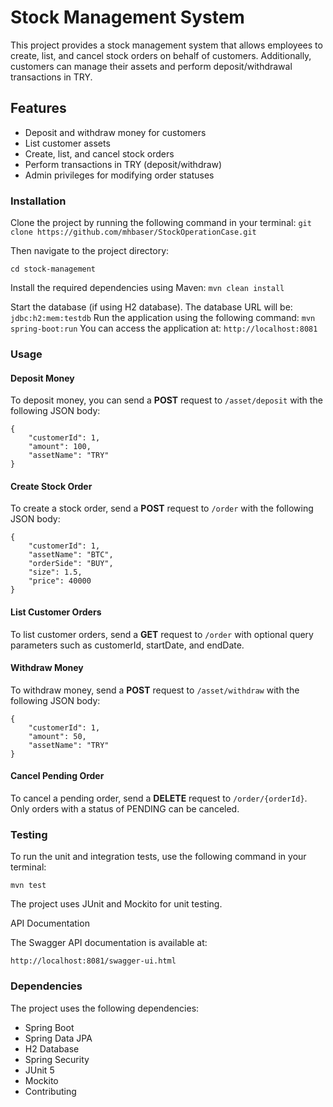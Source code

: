 
# Stock Management System

This project provides a stock management system that allows employees to create, list, and cancel stock orders on behalf of customers. Additionally, customers can manage their assets and perform deposit/withdrawal transactions in TRY.

## Features

- Deposit and withdraw money for customers
- List customer assets
- Create, list, and cancel stock orders
- Perform transactions in TRY (deposit/withdraw)
- Admin privileges for modifying order statuses


### Installation

Clone the project by running the following command in your terminal:
`git clone https://github.com/mhbaser/StockOperationCase.git`

Then navigate to the project directory:

`cd stock-management`

Install the required dependencies using 
Maven: `mvn clean install`

Start the database (if using H2 database). The database URL will be:
`jdbc:h2:mem:testdb`
Run the application using the following command:
`mvn spring-boot:run`
You can access the application at:
`http://localhost:8081`


### Usage

#### Deposit Money

To deposit money, you can send a **POST** request to `/asset/deposit` with the following JSON body:

```
{
    "customerId": 1,
    "amount": 100,
    "assetName": "TRY"
}
```

#### Create Stock Order
To create a stock order, send a **POST** request to `/order` with the following JSON body:

```
{
    "customerId": 1,
    "assetName": "BTC",
    "orderSide": "BUY",
    "size": 1.5,
    "price": 40000
}
```


#### List Customer Orders
To list customer orders, send a **GET** request to `/order` with optional query parameters such as customerId, startDate, and endDate.

#### Withdraw Money
To withdraw money, send a **POST** request to `/asset/withdraw` with the following JSON body:

```
{
    "customerId": 1,
    "amount": 50,
    "assetName": "TRY"
}
```

#### Cancel Pending Order

To cancel a pending order, send a **DELETE** request to `/order/{orderId}`. Only orders with a status of PENDING can be canceled.


### Testing

To run the unit and integration tests, use the following command in your terminal:

`mvn test`

The project uses JUnit and Mockito for unit testing.

API Documentation

The Swagger API documentation is available at:

`http://localhost:8081/swagger-ui.html`

### Dependencies

The project uses the following dependencies:

- Spring Boot
- Spring Data JPA
- H2 Database
- Spring Security
- JUnit 5
- Mockito
- Contributing